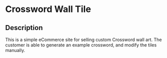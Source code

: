 # Crossword Wall Tile

## Description
This is a simple eCommerce site for selling custom Crossword wall art. The customer is able to generate an example crossword, and modify the tiles manually. 
